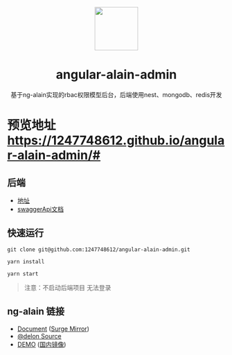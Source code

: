 <p align="center">
  <a href="https://ng-alain.com">
    <img width="100" src="https://ng-alain.com/assets/img/logo-color.svg">
  </a>
</p>

<h1 align="center">angular-alain-admin</h1>

<div align="center">
基于ng-alain实现的rbac权限模型后台，后端使用nest、mongodb、redis开发
</div>

# 预览地址 https://1247748612.github.io/angular-alain-admin/#

## 后端
- [地址](https://github.com/1247748612/angular-nestjs-admin)
- [swaggerApi文档](http://49.232.194.85:4221/api-doc)

## 快速运行
```
git clone git@github.com:1247748612/angular-alain-admin.git

yarn install

yarn start
```
> 注意：不启动后端项目 无法登录

## ng-alain 链接

+ [Document](https://ng-alain.com) ([Surge Mirror](https://ng-alain-doc.surge.sh))
+ [@delon Source](https://github.com/ng-alain/delon)
+ [DEMO](https://ng-alain.surge.sh) ([国内镜像](https://ng-alain.gitee.io/))
